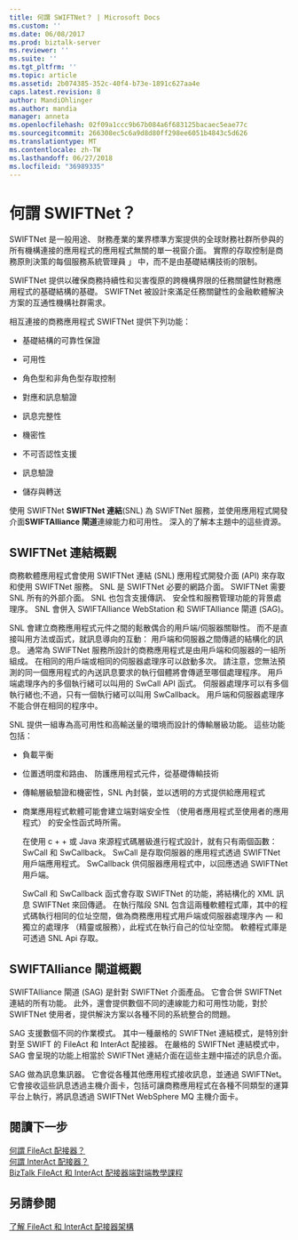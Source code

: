 ```yaml
---
title: 何謂 SWIFTNet？ | Microsoft Docs
ms.custom: ''
ms.date: 06/08/2017
ms.prod: biztalk-server
ms.reviewer: ''
ms.suite: ''
ms.tgt_pltfrm: ''
ms.topic: article
ms.assetid: 2b074385-352c-40f4-b73e-1891c627aa4e
caps.latest.revision: 8
author: MandiOhlinger
ms.author: mandia
manager: anneta
ms.openlocfilehash: 02f09a1ccc9b67b084a6f683125bacaec5eae77c
ms.sourcegitcommit: 266308ec5c6a9d8d80ff298ee6051b4843c5d626
ms.translationtype: MT
ms.contentlocale: zh-TW
ms.lasthandoff: 06/27/2018
ms.locfileid: "36989335"
---
```

# <a name="what-is-swiftnet"></a>何謂 SWIFTNet？
SWIFTNet 是一般用途、 財務產業的業界標準方案提供的全球財務社群所參與的所有機構連接的應用程式的應用程式無關的單一視窗介面。 實際的存取控制是商務原則決策的每個服務系統管理員 」 中，而不是由基礎結構技術的限制。  
  
 SWIFTNet 提供以確保商務持續性和災害復原的跨機構界限的任務關鍵性財務應用程式的基礎結構的基礎。 SWIFTNet 被設計來滿足任務關鍵性的金融軟體解決方案的互通性機構社群需求。  
  
 相互連接的商務應用程式 SWIFTNet 提供下列功能：  
  
-   基礎結構的可靠性保證  
  
-   可用性  
  
-   角色型和非角色型存取控制  
  
-   對應和訊息驗證  
  
-   訊息完整性  
  
-   機密性  
  
-   不可否認性支援  
  
-   訊息驗證  
  
-   儲存與轉送  

使用 SWIFTNet **SWIFTNet 連結**(SNL) 為 SWIFTNet 服務，並使用應用程式開發介面**SWIFTAlliance 閘道**連線能力和可用性。 深入的了解本主題中的這些資源。

## <a name="swiftnet-link-overview"></a>SWIFTNet 連結概觀

商務軟體應用程式會使用 SWIFTNet 連結 (SNL) 應用程式開發介面 (API) 來存取和使用 SWIFTNet 服務。 SNL 是 SWIFTNet 必要的網路介面。 SWIFTNet 需要 SNL 所有的外部介面。 SNL 也包含支援傳訊、 安全性和服務管理功能的背景處理序。 SNL 會併入 SWIFTAlliance WebStation 和 SWIFTAlliance 閘道 (SAG)。  
  
 SNL 會建立商務應用程式元件之間的鬆散偶合的用戶端/伺服器關聯性。 而不是直接叫用方法或函式，就訊息導向的互動： 用戶端和伺服器之間傳遞的結構化的訊息。 通常為 SWIFTNet 服務所設計的商務應用程式是由用戶端和伺服器的一組所組成。 在相同的用戶端或相同的伺服器處理序可以啟動多次。 請注意，您無法預測的同一個應用程式的內送訊息要求的執行個體將會傳遞至哪個處理程序。 用戶端處理序內的多個執行緒可以叫用的 SwCall API 函式。 伺服器處理序可以有多個執行緒也;不過，只有一個執行緒可以叫用 SwCallback。 用戶端和伺服器處理序不能合併在相同的程序中。  
  
 SNL 提供一組專為高可用性和高輸送量的環境而設計的傳輸層級功能。 這些功能包括：  
  
- 負載平衡  
  
- 位置透明度和路由、 防護應用程式元件，從基礎傳輸技術  
  
- 傳輸層級驗證和機密性，SNL 內封裝，並以透明的方式提供給應用程式  
  
- 商業應用程式軟體可能會建立端對端安全性 （使用者應用程式至使用者的應用程式） 的安全性函式時所需。  
  
  在使用 c + + 或 Java 來源程式碼層級進行程式設計，就有只有兩個函數： SwCall 和 SwCallback。 SwCall 是存取伺服器的應用程式透過 SWIFTNet 用戶端應用程式。 SwCallback 供伺服器應用程式中，以回應透過 SWIFTNet 用戶端。  
  
  SwCall 和 SwCallback 函式會存取 SWIFTNet 的功能，將結構化的 XML 訊息 SWIFTNet 來回傳遞。 在執行階段 SNL 包含這兩種軟體程式庫，其中的程式碼執行相同的位址空間，做為商務應用程式用戶端或伺服器處理序內 — 和獨立的處理序 （精靈或服務），此程式在執行自己的位址空間。 軟體程式庫是可透過 SNL Api 存取。  

## <a name="swiftalliance-gateway-overview"></a>SWIFTAlliance 閘道概觀
  
SWIFTAlliance 閘道 (SAG) 是針對 SWIFTNet 介面產品。 它會合併 SWIFTNet 連結的所有功能。 此外，還會提供數個不同的連線能力和可用性功能，對於 SWIFTNet 使用者，提供解決方案以各種不同的系統整合的問題。  
  
 SAG 支援數個不同的作業模式。 其中一種嚴格的 SWIFTNet 連結模式，是特別針對至 SWIFT 的 FileAct 和 InterAct 配接器。 在嚴格的 SWIFTNet 連結模式中，SAG 會呈現的功能上相當於 SWIFTNet 連結介面在這些主題中描述的訊息介面。  
  
 SAG 做為訊息集訊器。 它會從各種其他應用程式接收訊息，並通過 SWIFTNet。 它會接收這些訊息透過主機介面卡，包括可讓商務應用程式在各種不同類型的運算平台上執行，將訊息透過 SWIFTNet WebSphere MQ 主機介面卡。  
 
 ## <a name="next-reading"></a>閱讀下一步
 
 [何謂 FileAct 配接器？](../../adapters-and-accelerators/fileact-interact/what-is-the-fileact-adapter.md)  
 [何謂 InterAct 配接器？](../../adapters-and-accelerators/fileact-interact/what-is-the-interact-adapter.md)  
 [BizTalk FileAct 和 InterAct 配接器端對端教學課程](../../adapters-and-accelerators/fileact-interact/biztalk-fileact-and-interact-adapters-end-to-end-tutorial.md)
 
 ## <a name="see-also"></a>另請參閱
 [了解 FileAct 和 InterAct 配接器架構](../../adapters-and-accelerators/fileact-interact/understanding-fileact-and-interact-adapter-architecture.md)
